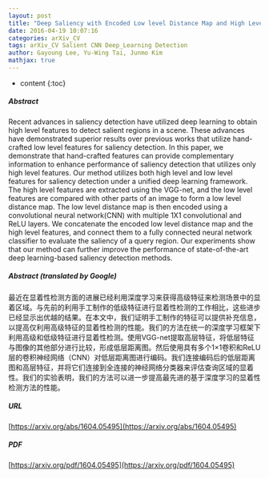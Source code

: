 ```yaml
---
layout: post
title: "Deep Saliency with Encoded Low level Distance Map and High Level Features"
date: 2016-04-19 10:07:16
categories: arXiv_CV
tags: arXiv_CV Salient CNN Deep_Learning Detection
author: Gayoung Lee, Yu-Wing Tai, Junmo Kim
mathjax: true
---
```


* content
{:toc}

##### Abstract
Recent advances in saliency detection have utilized deep learning to obtain high level features to detect salient regions in a scene. These advances have demonstrated superior results over previous works that utilize hand-crafted low level features for saliency detection. In this paper, we demonstrate that hand-crafted features can provide complementary information to enhance performance of saliency detection that utilizes only high level features. Our method utilizes both high level and low level features for saliency detection under a unified deep learning framework. The high level features are extracted using the VGG-net, and the low level features are compared with other parts of an image to form a low level distance map. The low level distance map is then encoded using a convolutional neural network(CNN) with multiple 1X1 convolutional and ReLU layers. We concatenate the encoded low level distance map and the high level features, and connect them to a fully connected neural network classifier to evaluate the saliency of a query region. Our experiments show that our method can further improve the performance of state-of-the-art deep learning-based saliency detection methods.

##### Abstract (translated by Google)
最近在显着性检测方面的进展已经利用深度学习来获得高级特征来检测场景中的显着区域。与先前的利用手工制作的低级特征进行显着性检测的工作相比，这些进步已经显示出优越的结果。在本文中，我们证明手工制作的特征可以提供补充信息，以提高仅利用高级特征的显着性检测的性能。我们的方法在统一的深度学习框架下利用高级和低级特征进行显着性检测。使用VGG-net提取高层特征，将低层特征与图像的其他部分进行比较，形成低层距离图。然后使用具有多个1×1卷积和ReLU层的卷积神经网络（CNN）对低层距离图进行编码。我们连接编码后的低层距离图和高层特征，并将它们连接到全连接的神经网络分类器来评估查询区域的显着性。我们的实验表明，我们的方法可以进一步提高最先进的基于深度学习的显着性检测方法的性能。

##### URL
[https://arxiv.org/abs/1604.05495](https://arxiv.org/abs/1604.05495)

##### PDF
[https://arxiv.org/pdf/1604.05495](https://arxiv.org/pdf/1604.05495)

